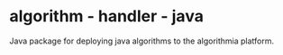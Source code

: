 algorithm - handler - java
================

Java package for deploying java algorithms to the algorithmia platform.

